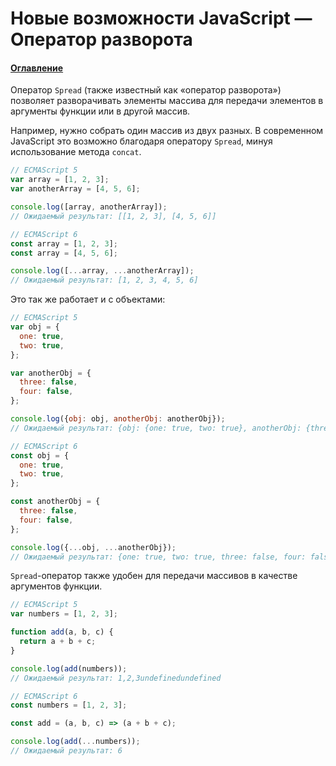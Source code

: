 # Новые возможности JavaScript — Оператор разворота

#### [Оглавление](../../README.md)

Оператор `Spread` (также известный как &laquo;оператор разворота&raquo;) позволяет разворачивать
элементы массива для передачи элементов в аргументы функции или в другой массив.

Например, нужно собрать один массив из двух разных. В современном JavaScript это возможно
благодаря оператору `Spread`, минуя использование метода `concat`.

```javascript
// ECMAScript 5
var array = [1, 2, 3];
var anotherArray = [4, 5, 6];

console.log([array, anotherArray]);
// Ожидаемый результат: [[1, 2, 3], [4, 5, 6]]
```

```javascript
// ECMAScript 6
const array = [1, 2, 3];
const array = [4, 5, 6];

console.log([...array, ...anotherArray]);
// Ожидаемый результат: [1, 2, 3, 4, 5, 6]
```

Это так же работает и с объектами:

```javascript
// ECMAScript 5
var obj = {
  one: true,
  two: true,
};

var anotherObj = {
  three: false,
  four: false,
};

console.log({obj: obj, anotherObj: anotherObj});
// Ожидаемый результат: {obj: {one: true, two: true}, anotherObj: {three: false, four: false}}
```

```javascript
// ECMAScript 6
const obj = {
  one: true,
  two: true,
};

const anotherObj = {
  three: false,
  four: false,
};

console.log({...obj, ...anotherObj});
// Ожидаемый результат: {one: true, two: true, three: false, four: false}
```

`Spread`-оператор также удобен для передачи массивов в качестве аргументов функции.

```javascript
// ECMAScript 5
var numbers = [1, 2, 3];

function add(a, b, c) {
  return a + b + c;
}

console.log(add(numbers));
// Ожидаемый результат: 1,2,3undefinedundefined
```

```javascript
// ECMAScript 6
const numbers = [1, 2, 3];

const add = (a, b, c) => (a + b + c);

console.log(add(...numbers));
// Ожидаемый результат: 6
```
